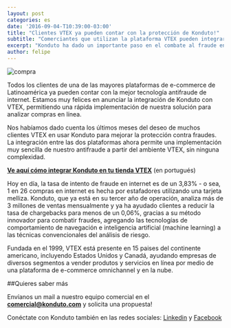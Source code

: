 ```yaml
---
layout: post
categories: es
date: '2016-09-04-T10:39:00-03:00'
title: "Clientes VTEX ya pueden contar con la protección de Konduto!"
subtitle: "Comerciantes que utilizan la plataforma VTEX pueden integrar Konduto de una forma muy sencilla"
excerpt: "Konduto ha dado un importante paso en el combate al fraude en línea"
author: felipe
---
```


![compra](/images/160905-compra-integracao.png)

Todos los clientes de una de las mayores plataformas de e-commerce de Latinoamérica ya pueden contar con la mejor tecnología antifraude de internet. Estamos muy felices en anunciar la integración de Konduto con VTEX, permitiendo una rápida implementación de nuestra solución para analizar compras en línea. 

Nos habíamos dado cuenta los últimos meses del deseo de muchos clientes VTEX en usar Konduto para mejorar la protección contra fraudes. La integración entre las dos plataformas ahora permite una implementación muy sencilla de nuestro antifraude a partir del ambiente VTEX, sin ninguna complexidad. 

**[Ve aquí cómo integrar Konduto en tu tienda VTEX](http://ajuda.konduto.com/article/162-vtex?utm_source=konduto&utm_medium=blog-es&utm_campaign=conteudo-releasevtex)** (en portugués)

Hoy en día, la tasa de intento de fraude en internet es de un 3,83% - o sea, 1 en 26 compras en internet es hecha por estafadores utilizando una tarjeta melliza. Konduto, que ya está en su tercer año de operación, analiza más de 3 millones de ventas mensualmente y ya ha ayudado clientes a reducir la tasa de chargebacks para menos de un 0,06%, gracias a su método innovador para combatir fraudes, agregando las tecnologías de comportamiento de navegación e inteligencia artificial (machine learning) a las técnicas convencionales del análisis de riesgo. 

Fundada en el 1999, VTEX está presente en 15 paises del continente americano, incluyendo Estados Unidos y Canadá, ayudando empresas de diversos segmentos a vender produtos y servicios en línea por medio de una plataforma de e-commerce omnichannel y en la nube. 

##Quieres saber más

Envíanos un mail a nuestro equipo comercial en el **comercial@konduto.com** y solicita una propuesta! 
 
Conéctate con Konduto también en las redes sociales: [Linkedin](https://www.linkedin.com/company/konduto) y [Facebook](https://www.facebook.com/konduto)


